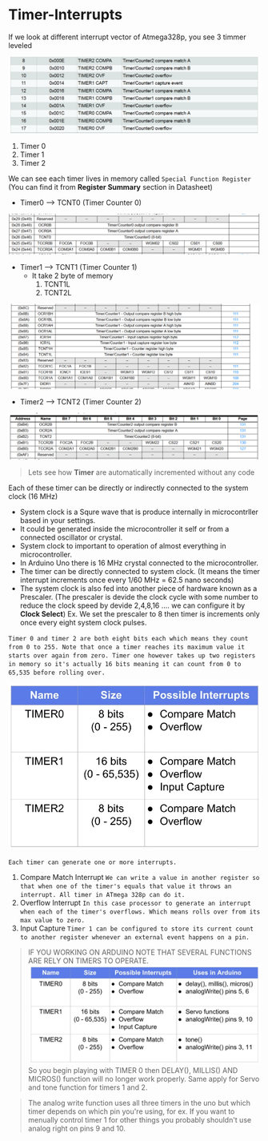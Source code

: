 # Timer-Interrupts

If we look at different interrupt vector of Atmega328p, you see 3 timmer leveled

![Atmega Timer Vector](../Assets/atmega_timer_vector.png)

1. Timer 0
2. Timer 1
3. Timer 2
   

We can see each timer lives in memory called `Special Function Register` (You can find it from __Register Summary__ section in Datasheet)

* Timer0 --> TCNT0 (Timer Counter 0)
  
![Atmega Timer Vector](../Assets/atmega_timercounter0.png)

* Timer1 --> TCNT1 (Timer Counter 1)
   * It take 2 byte of memory
        1. TCNT1L
        2. TCNT2L
   
![Atmega Timer Vector](../Assets/atmega_timercounter1.png)

* Timer2 --> TCNT2 (Timer Counter 2)

![Atmega Timer Vector](../Assets/atmega_timercounter2.png)

> Lets see how __Timer__ are automatically incremented without any code


Each of these timer can be directly or indirectly connected to the system clock (16 MHz)

* System clock is a Squre wave that is produce internally in microcontrller based in your settings.
* It could be generated inside the microcontroller it self or from a connected oscillator or crystal.
* System clock to important to operation of almost everything in microcontroller.
* In Arduino Uno there is 16 MHz crystal connected to the microcontroller.
* The timer can be directly connected to system clock. (It means the timer interrupt increments once every 1/60 MHz = 62.5 nano seconds)
* The system clock is also fed into another piece of hardware known as a Prescaler. (The prescaler is devide the clock cycle with some number to reduce the clock speed by devide 2,4,8,16 .... we can configure it by __Clock Select__) Ex. We set the prescaler to 8 then timer is increments only once every eight system clock pulses.


`Timer 0 and timer 2 are both eight bits each which means they count from 0 to 255. Note that once a timer reaches its maximum value it starts over again from zero. Timer one however takes up two registers in memory so it's actually 16 bits meaning it can count from 0 to 65,535 before rolling over.`

![Atmega Timer Vector](../Assets/atmega_possible_interrupts.png)

`Each timer can generate one or more interrupts.`

1. Compare Match Interrupt
   `We can write a value in another register so that when one of the timer's equals that value it throws an interrupt. All timer in ATmega 328p can do it.`
2. Overflow Interrupt
   `In this case processor to generate an interrupt when each of the timer's overflows. Which means rolls over from its max value to zero.`
3. Input Capture
   `Timer 1 can be configured to store its current count to another register whenever an external event happens on a pin.`

> IF  YOU WORKING ON ARDUINO NOTE THAT SEVERAL FUNCTIONS ARE RELY ON TIMERS TO OPERATE.
   ![Atmega Timer Vector](../Assets/atmega_timer_uses.png)
> So you begin playing with TIMER 0 then DELAY(), MILLIS() AND MICROS() function will no longer work properly. Same apply for Servo and tone function for timers 1 and 2.

> The analog write function uses all three timers in the uno but which timer depends on which pin you're using, for ex. If you want to menually control timer 1 for other things you probably shouldn't use analog right on pins 9 and 10.












  


